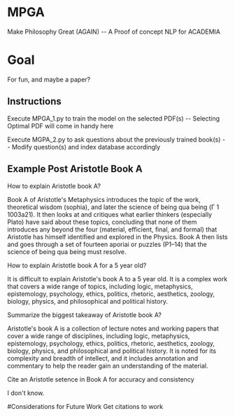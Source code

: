 # MPGA
Make Philosophy Great (AGAIN) -- A Proof of concept NLP for ACADEMIA
# Goal
For fun, and maybe a paper?
## Instructions
Execute MPGA_1.py to train the model on the selected PDF(s) -- Selecting Optimal PDF will come in handy here

Execute MGPA_2.py to ask questions about the previously trained book(s) -- Modify question(s)  and index database accordingly 
## Example Post Aristotle Book A
How to explain Aristotle book A?

Book A of Aristotle's Metaphysics introduces the topic of the work, theoretical wisdom (sophia), and later the science of being qua being (Γ 1 1003a21). It then looks at and critiques what earlier thinkers (especially Plato) have said about these topics, concluding that none of them introduces any beyond the four (material, efficient, final, and formal) that Aristotle has himself identified and explored in the Physics. Book A then lists and goes through a set of fourteen aporiai or puzzles (P1–14) that the science of being qua being must resolve.

How to explain Aristotle book A for a 5 year old?

It is difficult to explain Aristotle's book A to a 5 year old. It is a complex work that covers a wide range of topics, including logic, metaphysics, epistemology, psychology, ethics, politics, rhetoric, aesthetics, zoology, biology, physics, and philosophical and political history.

Summarize the biggest takeaway of Aristotle book A?

 Aristotle's book A is a collection of lecture notes and working papers that cover a wide range of disciplines, including logic, metaphysics, epistemology, psychology, ethics, politics, rhetoric, aesthetics, zoology, biology, physics, and philosophical and political history. It is noted for its complexity and breadth of intellect, and it includes annotation and commentary to help the reader gain an understanding of the material.

Cite an Aristotle setence in Book A for accuracy and consistency

I don't know.

#Considerations for Future Work
Get citations to work
